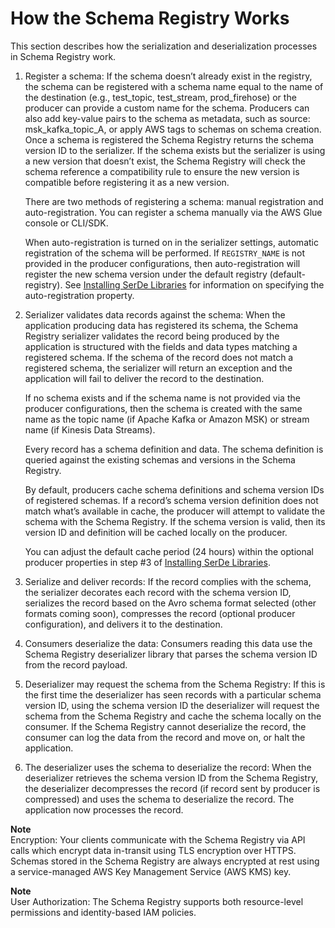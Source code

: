 # How the Schema Registry Works<a name="schema-registry-works"></a>

This section describes how the serialization and deserialization processes in Schema Registry work\.

1. Register a schema: If the schema doesn’t already exist in the registry, the schema can be registered with a schema name equal to the name of the destination \(e\.g\., test\_topic, test\_stream, prod\_firehose\) or the producer can provide a custom name for the schema\. Producers can also add key\-value pairs to the schema as metadata, such as source: msk\_kafka\_topic\_A, or apply AWS tags to schemas on schema creation\. Once a schema is registered the Schema Registry returns the schema version ID to the serializer\. If the schema exists but the serializer is using a new version that doesn’t exist, the Schema Registry will check the schema reference a compatibility rule to ensure the new version is compatible before registering it as a new version\.

   There are two methods of registering a schema: manual registration and auto\-registration\. You can register a schema manually via the AWS Glue console or CLI/SDK\.

   When auto\-registration is turned on in the serializer settings, automatic registration of the schema will be performed\. If `REGISTRY_NAME` is not provided in the producer configurations, then auto\-registration will register the new schema version under the default registry \(default\-registry\)\. See [Installing SerDe Libraries](schema-registry-gs.md#schema-registry-gs-serde) for information on specifying the auto\-registration property\.

1. Serializer validates data records against the schema: When the application producing data has registered its schema, the Schema Registry serializer validates the record being produced by the application is structured with the fields and data types matching a registered schema\. If the schema of the record does not match a registered schema, the serializer will return an exception and the application will fail to deliver the record to the destination\. 

   If no schema exists and if the schema name is not provided via the producer configurations, then the schema is created with the same name as the topic name \(if Apache Kafka or Amazon MSK\) or stream name \(if Kinesis Data Streams\)\.

   Every record has a schema definition and data\. The schema definition is queried against the existing schemas and versions in the Schema Registry\.

   By default, producers cache schema definitions and schema version IDs of registered schemas\. If a record’s schema version definition does not match what’s available in cache, the producer will attempt to validate the schema with the Schema Registry\. If the schema version is valid, then its version ID and definition will be cached locally on the producer\.

   You can adjust the default cache period \(24 hours\) within the optional producer properties in step \#3 of [Installing SerDe Libraries](schema-registry-gs.md#schema-registry-gs-serde)\.

1. Serialize and deliver records: If the record complies with the schema, the serializer decorates each record with the schema version ID, serializes the record based on the Avro schema format selected \(other formats coming soon\), compresses the record \(optional producer configuration\), and delivers it to the destination\.

1. Consumers deserialize the data: Consumers reading this data use the Schema Registry deserializer library that parses the schema version ID from the record payload\.

1. Deserializer may request the schema from the Schema Registry: If this is the first time the deserializer has seen records with a particular schema version ID, using the schema version ID the deserializer will request the schema from the Schema Registry and cache the schema locally on the consumer\. If the Schema Registry cannot deserialize the record, the consumer can log the data from the record and move on, or halt the application\.

1. The deserializer uses the schema to deserialize the record: When the deserializer retrieves the schema version ID from the Schema Registry, the deserializer decompresses the record \(if record sent by producer is compressed\) and uses the schema to deserialize the record\. The application now processes the record\.

**Note**  
Encryption: Your clients communicate with the Schema Registry via API calls which encrypt data in\-transit using TLS encryption over HTTPS\. Schemas stored in the Schema Registry are always encrypted at rest using a service\-managed AWS Key Management Service \(AWS KMS\) key\.

**Note**  
User Authorization: The Schema Registry supports both resource\-level permissions and identity\-based IAM policies\.